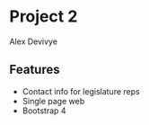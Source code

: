 # Project 2

Alex Devivye

## Features

* Contact info for legislature reps
* Single page web
* Bootstrap 4